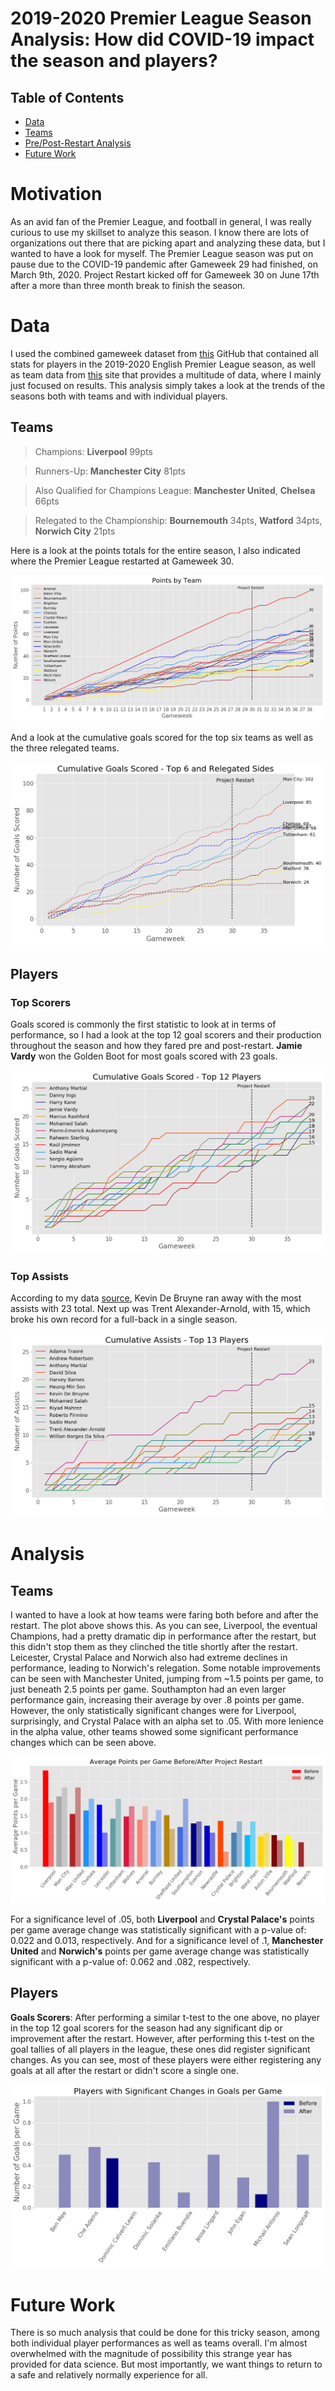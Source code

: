 # 2019-2020 Premier League Season Analysis: How did COVID-19 impact the season and players?

## Table of Contents
* [Data](#data)
* [Teams](#teams)
* [Pre/Post-Restart Analysis](#Pre/Post-Restart-Analysis)
* [Future Work](#future-work)

# Motivation

As an avid fan of the Premier League, and football in general, I was really curious to use my skillset to analyze this season. I know there are lots of organizations out there that are picking apart and analyzing these data, but I wanted to have a look for myself. The Premier League season was put on pause due to the COVID-19 pandemic after Gameweek 29 had finished, on March 9th, 2020. Project Restart kicked off for Gameweek 30 on June 17th after a more than three month break to finish the season.

# Data

I used the combined gameweek dataset from [this](https://github.com/vaastav/Fantasy-Premier-League) GitHub that contained all stats for players in the 2019-2020 English Premier League season, as well as team data from [this](https://www.football-data.co.uk/englandm.php) site that provides a multitude of data, where I mainly just focused on results. This analysis simply takes a look at the trends of the seasons both with teams and with individual players.

## Teams

> Champions: **Liverpool** 99pts

> Runners-Up: **Manchester City** 81pts

> Also Qualified for Champions League: **Manchester United**, **Chelsea** 66pts

> Relegated to the Championship: **Bournemouth** 34pts, **Watford** 34pts, **Norwich City** 21pts

Here is a look at the points totals for the entire season, I also indicated where the Premier League restarted at Gameweek 30. 

![](images/point_totals.png)

And a look at the cumulative goals scored for the top six teams as well as the three relegated teams.

![](images/top6andrel_gs.png)

## Players 

### Top Scorers

Goals scored is commonly the first statistic to look at in terms of performance, so I had a look at the top 12 goal scorers and their production throughout the season and how they fared pre and post-restart. **Jamie Vardy** won the Golden Boot for most goals scored with 23 goals.

![](images/goals_scored_top12.png)

### Top Assists

According to my data [source](https://github.com/vaastav/Fantasy-Premier-League), Kevin De Bruyne ran away with the most assists with 23 total. Next up was Trent Alexander-Arnold, with 15, which broke his own record for a full-back in a single season.

![](images/assists_top13.png)

# Analysis

## Teams

I wanted to have a look at how teams were faring both before and after the restart. The plot above shows this. As you can see, Liverpool, the eventual Champions, had a pretty dramatic dip in performance after the restart, but this didn't stop them as they clinched the title shortly after the restart. Leicester, Crystal Palace and Norwich also had extreme declines in performance, leading to Norwich's relegation. Some notable improvements can be seen with Manchester United, jumping from ~1.5 points per game, to just beneath 2.5 points per game. Southampton had an even larger performance gain, increasing their average by over .8 points per game. However, the only statistically significant changes were for Liverpool, surprisingly, and Crystal Palace with an alpha set to .05. With more lenience in the alpha value, other teams showed some significant performance changes which can be seen above.

![](images/avgppg_before_after.png)

For a significance level of .05, both **Liverpool** and **Crystal Palace's** points per game average change was statistically significant with a p-value of: 0.022 and 0.013, respectively. And for a significance level of .1, **Manchester United** and **Norwich's** points per game average change was statistically significant with a p-value of: 0.062 and .082, respectively.

## Players

**Goals Scorers**: After performing a similar t-test to the one above, no player in the top 12 goal scorers for the season had any significant dip or improvement after the restart. However, after performing this t-test on the goal tallies of all players in the league, these ones did register significant changes. As you can see, most of these players were either registering any goals at all after the restart or didn't score a single one.

![](images/significant_goal_changes.png)

# Future Work

There is so much analysis that could be done for this tricky season, among both individual player performances as well as teams overall. I'm almost overwhelmed with the magnitude of possibility this strange year has provided for data science. But most importantly, we want things to return to a safe and relatively normally experience for all. 


